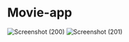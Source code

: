 # Movie-app


![Screenshot (200)](https://github.com/chirag0008/Movie-app/assets/78368043/8061782e-71c6-4a7e-aa20-f01ce1af704d)
![Screenshot (201)](https://github.com/chirag0008/Movie-app/assets/78368043/dab591fa-4611-4865-8c79-d95a5147eff3)
